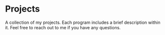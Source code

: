 # Projects
A collection of my projects.
Each program includes a brief description within it.
Feel free to reach out to me if you have any questions.
